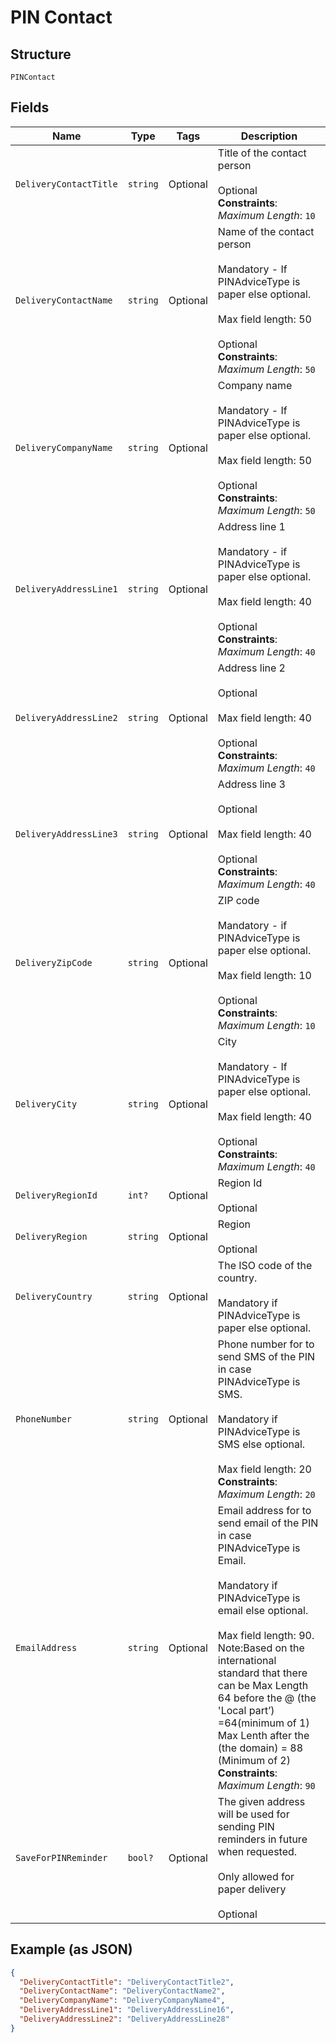 
# PIN Contact

## Structure

`PINContact`

## Fields

| Name | Type | Tags | Description |
|  --- | --- | --- | --- |
| `DeliveryContactTitle` | `string` | Optional | Title of the contact person <br /><br>Optional<br>**Constraints**: *Maximum Length*: `10` |
| `DeliveryContactName` | `string` | Optional | Name of the contact person <br /><br>Mandatory - If PINAdviceType is paper else optional. <br /><br>Max field length: 50  <br /><br>Optional<br>**Constraints**: *Maximum Length*: `50` |
| `DeliveryCompanyName` | `string` | Optional | Company name <br /><br>Mandatory - If PINAdviceType is paper else optional. <br /><br>Max field length: 50  <br /><br>Optional<br>**Constraints**: *Maximum Length*: `50` |
| `DeliveryAddressLine1` | `string` | Optional | Address line 1 <br /><br>Mandatory - if PINAdviceType is paper else optional.<br /><br>Max field length: 40  <br /><br>Optional<br>**Constraints**: *Maximum Length*: `40` |
| `DeliveryAddressLine2` | `string` | Optional | Address line 2 <br /><br>Optional <br /><br>Max field length: 40  <br /><br>Optional<br>**Constraints**: *Maximum Length*: `40` |
| `DeliveryAddressLine3` | `string` | Optional | Address line 3 <br /><br>Optional <br /><br>Max field length: 40  <br /><br>Optional<br>**Constraints**: *Maximum Length*: `40` |
| `DeliveryZipCode` | `string` | Optional | ZIP code <br /><br>Mandatory - if PINAdviceType is paper else optional. <br /><br>Max field length: 10  <br /><br>Optional<br>**Constraints**: *Maximum Length*: `10` |
| `DeliveryCity` | `string` | Optional | City  <br /><br>Mandatory - If PINAdviceType is paper else optional. <br /><br>Max field length: 40  <br /><br>Optional<br>**Constraints**: *Maximum Length*: `40` |
| `DeliveryRegionId` | `int?` | Optional | Region Id  <br /><br>Optional |
| `DeliveryRegion` | `string` | Optional | Region  <br /><br>Optional<br /> |
| `DeliveryCountry` | `string` | Optional | The ISO code of the country.<br /><br>Mandatory if PINAdviceType is paper else optional. |
| `PhoneNumber` | `string` | Optional | Phone number for to send SMS of the PIN in case PINAdviceType is SMS.<br /><br>Mandatory if PINAdviceType is SMS else optional.<br /><br>Max field length: 20<br>**Constraints**: *Maximum Length*: `20` |
| `EmailAddress` | `string` | Optional | Email address for to send email of the PIN in case PINAdviceType is Email.<br /><br>Mandatory if PINAdviceType is email else optional.<br /><br>Max field length: 90. <br/>Note:Based on the international standard that there can be Max Length 64 before the @ (the 'Local part’) =64(minimum of 1) Max Lenth after the (the domain) = 88 (Minimum of 2)<br>**Constraints**: *Maximum Length*: `90` |
| `SaveForPINReminder` | `bool?` | Optional | The given address will be used for sending PIN reminders in future when requested.<br /><br>Only allowed for paper delivery<br /><br>Optional |

## Example (as JSON)

```json
{
  "DeliveryContactTitle": "DeliveryContactTitle2",
  "DeliveryContactName": "DeliveryContactName2",
  "DeliveryCompanyName": "DeliveryCompanyName4",
  "DeliveryAddressLine1": "DeliveryAddressLine16",
  "DeliveryAddressLine2": "DeliveryAddressLine28"
}
```

